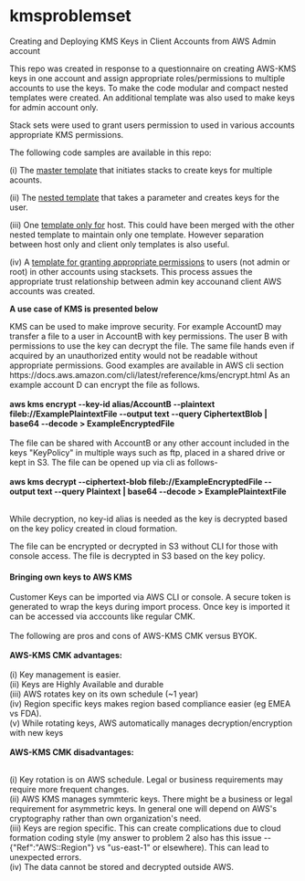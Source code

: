 # kmsproblemset
Creating and Deploying KMS Keys in Client Accounts from AWS Admin account 


This repo was created in response to a questionnaire on creating AWS-KMS keys in one account and assign appropriate roles/permissions to multiple accounts to use the keys. To make the code modular and compact  nested templates were created. An additional template was also used to make keys for admin account only.


Stack sets were used to grant users permission to used in various accounts appropriate KMS permissions.

The following code samples are available in this repo:


(i) The [master template](https://github.com/kayp/kmsproblemset/blob/master/masterCFNtemplate.json) that initiates stacks to create keys for multiple acounts.


(ii) The [nested template](https://github.com/kayp/kmsproblemset/blob/master/keyCreationNestedTemplate.json) that takes a parameter and creates keys for the user.


(iii) One [template only for](https://github.com/kayp/kmsproblemset/blob/master/hostOnlyTemplate.json) host. This could have been merged with the other nested template to maintain only one template. However separation between host only and client only templates is also useful.

(iv) A [template for granting appropriate permissions](https://github.com/kayp/kmsproblemset/blob/master/cfClientKey.json) to users (not admin or root) in other accounts  using stacksets. This process assues the appropriate trust relationship
between admin key accounand client AWS accounts was created.

<b>A use case of KMS is presented below</b>
<p>
 KMS can be used to make improve security. For example AccountD may transfer a file to a user in AccountB with key permissions. The user B with permissions to use the key can decrypt the file. The same file hands even if acquired by an unauthorized entity would not be readable without appropriate permissions.
Good examples are available in AWS cli section 
https://docs.aws.amazon.com/cli/latest/reference/kms/encrypt.html
As an example account D can encrypt the file as follows.
<br> <b><br>
aws kms encrypt --key-id alias/AccountB --plaintext fileb://ExamplePlaintextFile --output text --query CiphertextBlob | base64 --decode > ExampleEncryptedFile
</b><br><br>
The file can be shared with AccountB or any other account included in the keys "KeyPolicy" in multiple ways such as ftp, placed in a shared drive or kept in S3. The file can be opened up via cli as follows-
<br> <b><br>
aws kms decrypt --ciphertext-blob fileb://ExampleEncryptedFile --output text --query Plaintext | base64 --decode > ExamplePlaintextFile
</b><br><br>

While decryption, no key-id alias is needed as the key is decrypted based on the key policy created in cloud formation.

The file can be encrypted or decrypted in S3 without CLI for those with console access. The file is decrypted in S3 based on the key policy. 
</p>   

<h4> Bringing own keys to AWS KMS </h4>
<p>
Customer Keys can be imported via AWS CLI or console. A secure token is generated to wrap the keys during import process. Once key is imported it can be accessed via acccounts like regular CMK. <br>

<br>
The following are pros and cons of AWS-KMS CMK versus BYOK.<br>
<b>
<br>AWS-KMS CMK advantages:</b> <br><br>
(i) Key management is easier.<br>
(ii) Keys are Highly Available and durable<br> 
(iii) AWS rotates key on its own schedule (~1 year) <br>
(iv) Region specific keys makes region based compliance easier (eg EMEA vs FDA).<br>
(v) While rotating keys, AWS automatically manages decryption/encryption with new keys<br>
<b><br>AWS-KMS CMK disadvantages: </b><br><br>

(i) Key rotation is on AWS schedule. Legal or business requirements may require more frequent changes.
<br>
(ii) AWS KMS manages symmteric keys. There might be a business or legal requirement for asymmetric keys. In general one will depend on AWS's cryptography rather than own organization's need. 
<br>
(iii) Keys are region specific. This can create complications due to cloud formation coding style (my answer to problem 2 also has this issue --   
{"Ref":"AWS::Region"} vs "us-east-1" or elsewhere). This can lead to unexpected errors.<br>
(iv) The data cannot be stored and decrypted outside AWS.<br>
<p>

